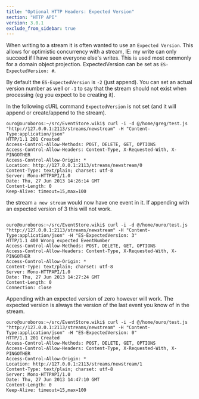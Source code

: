 ```yaml
---
title: "Optional HTTP Headers: Expected Version"
section: "HTTP API"
version: 3.0.1
exclude_from_sidebar: true
---
```


When writing to a stream it is often wanted to use an `Expected Version`. This allows for optimistic concurrency with a stream, IE: my write can only succeed if I have seen everyone else's writes. This is used most commonly for a domain object projection. ExpectedVersion can be set as `ES-ExpectedVersion: #`.

By default the `ES-ExpectedVersion` is `-2` (just append). You can set an actual version number as well or `-1` to say that the stream should not exist when processing (eg you expect to be creating it).

In the following cURL command `ExpectedVersion` is not set (and it will append or create/append to the stream).

```http
ouro@ouroboros:~/src/EventStore.wiki$ curl -i -d @/home/greg/test.js "http://127.0.0.1:2113/streams/newstream" -H "Content-Type:application/json"
HTTP/1.1 201 Created
Access-Control-Allow-Methods: POST, DELETE, GET, OPTIONS
Access-Control-Allow-Headers: Content-Type, X-Requested-With, X-PINGOTHER
Access-Control-Allow-Origin: *
Location: http://127.0.0.1:2113/streams/newstream/0
Content-Type: text/plain; charset: utf-8
Server: Mono-HTTPAPI/1.0
Date: Thu, 27 Jun 2013 14:26:14 GMT
Content-Length: 0
Keep-Alive: timeout=15,max=100
```

the stream `a new stream` would now have one event in it. If appending with an expected version of 3 this will not work.

```http

ouro@ouroboros:~/src/EventStore.wiki$ curl -i -d @/home/ouro/test.js "http://127.0.0.1:2113/streams/newstream" -H "Content-Type:application/json" -H "ES-ExpectedVersion: 3"
HTTP/1.1 400 Wrong expected EventNumber
Access-Control-Allow-Methods: POST, DELETE, GET, OPTIONS
Access-Control-Allow-Headers: Content-Type, X-Requested-With, X-PINGOTHER
Access-Control-Allow-Origin: *
Content-Type: text/plain; charset: utf-8
Server: Mono-HTTPAPI/1.0
Date: Thu, 27 Jun 2013 14:27:24 GMT
Content-Length: 0
Connection: close
```

Appending with an expected version of zero however will work. The expected version is always the version of the last event you know of in the stream.

```http
ouro@ouroboros:~/src/EventStore.wiki$ curl -i -d @/home/ouro/test.js "http://127.0.0.1:2113/streams/newstream" -H "Content-Type:application/json" -H "ES-ExpectedVersion: 0"
HTTP/1.1 201 Created
Access-Control-Allow-Methods: POST, DELETE, GET, OPTIONS
Access-Control-Allow-Headers: Content-Type, X-Requested-With, X-PINGOTHER
Access-Control-Allow-Origin: *
Location: http://127.0.0.1:2113/streams/newstream/1
Content-Type: text/plain; charset: utf-8
Server: Mono-HTTPAPI/1.0
Date: Thu, 27 Jun 2013 14:47:10 GMT
Content-Length: 0
Keep-Alive: timeout=15,max=100
```